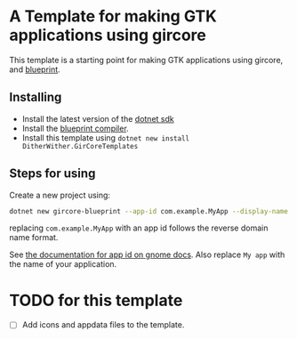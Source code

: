 # A Template for making GTK applications using gircore

This template is a starting point for making GTK applications using gircore,
and [blueprint](https://jwestman.pages.gitlab.gnome.org/blueprint-compiler/index.html).

## Installing

- Install the latest version of the [dotnet sdk](https://dotnet.microsoft.com/en-us/download)
- Install the [blueprint compiler](https://jwestman.pages.gitlab.gnome.org/blueprint-compiler/index.html).
- Install this template using `dotnet new install DitherWither.GirCoreTemplates`


## Steps for using

Create a new project using:

```bash
dotnet new gircore-blueprint --app-id com.example.MyApp --display-name "My app"
```

replacing `com.example.MyApp` with an app id follows the reverse domain name format.

See [the documentation for app id on gnome docs](https://developer.gnome.org/documentation/tutorials/application-id.html). Also replace `My app` with the name of your application.



# TODO for this template

- [ ] Add icons and appdata files to the template.
